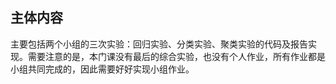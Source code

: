 ## 主体内容

​        主要包括两个小组的三次实验：回归实验、分类实验、聚类实验的代码及报告实现。需要注意的是，本门课没有最后的综合实验，也没有个人作业，所有作业都是小组共同完成的，因此需要好好实现小组作业。